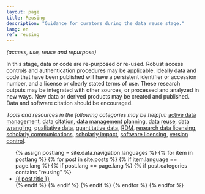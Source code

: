 ```yaml
---
layout: page
title: Reusing
description: "Guidance for curators during the data reuse stage."
lang: en
ref: reusing
---
```


*(access, use, reuse and repurpose)*

In this stage, data or code are re-purposed or re-used. Robust access controls and authentication procedures may be applicable.
Ideally data and code that have been published will have a persistent identifier or accession number, and a license or clearly stated terms of use. These research outputs may be integrated with other sources, or processed and analyzed in new ways. New data or derived products may be created and published. Data and software citation should be encouraged.

*Tools and resources in the following categories may be helpful:* [active data management](/en/tools-and-resources/#active+data+management), [data citation](/en/tools-and-resources/#data+citation), [data management planning](/en/tools-and-resources/#data+management+planning), [data reuse](/en/tools-and-resources/#data+reuse), [data wrangling](/en/tools-and-resources/#data+wrangling), [qualitative data](/en/tools-and-resources/#qualitative+data), [quantitative data](/en/tools-and-resources/#quantitative+data), [RDM](/en/tools-and-resources/#RDM), [research data licensing](/en/tools-and-resources/#research+data+licensing), [scholarly communications](/en/tools-and-resources/#scholarly+communications), [scholarly impact](/en/tools-and-resources/#scholarly+impact), [software licensing](/en/tools-and-resources/#research+data+licensing), [version control](/en/tools-and-resources/#version+control).

<ul>
  {% assign postlang = site.data.navigation.languages %}
  {% for item in postlang %}
  {% for post in site.posts %}
      {% if item.language == page.lang %}
      {% if post.lang == page.lang %}
      {% if post.categories contains "reusing" %}
          <li><a href="{{ post.url }}">{{ post.title }}</a></li>
      {% endif %}
      {% endif %}
      {% endif %}
  {% endfor %}
  {% endfor %}
</ul>
